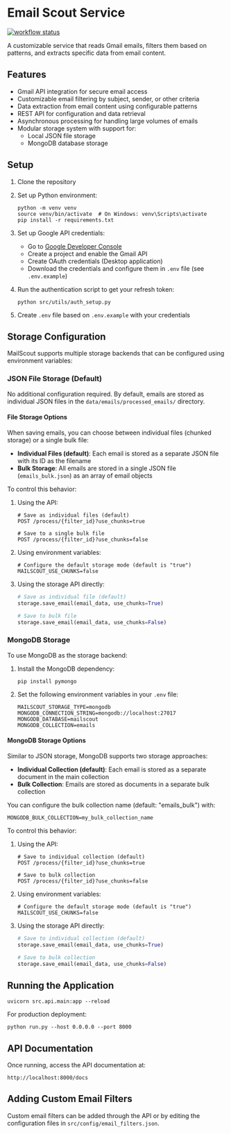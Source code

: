 # Email Scout Service

[![workflow status](https://github.com/rocketbyte/mailscout/actions/workflows/main.yml/badge.svg)](https://github.com/rocketbyte/mailscout/actions)

A customizable service that reads Gmail emails, filters them based on patterns, and extracts specific data from email content.

## Features

- Gmail API integration for secure email access
- Customizable email filtering by subject, sender, or other criteria
- Data extraction from email content using configurable patterns
- REST API for configuration and data retrieval
- Asynchronous processing for handling large volumes of emails
- Modular storage system with support for:
  - Local JSON file storage
  - MongoDB database storage

## Setup

1. Clone the repository
2. Set up Python environment:
   ```
   python -m venv venv
   source venv/bin/activate  # On Windows: venv\Scripts\activate
   pip install -r requirements.txt
   ```
3. Set up Google API credentials:
   - Go to [Google Developer Console](https://console.developers.google.com/)
   - Create a project and enable the Gmail API
   - Create OAuth credentials (Desktop application)
   - Download the credentials and configure them in `.env` file (see `.env.example`)

4. Run the authentication script to get your refresh token:
   ```
   python src/utils/auth_setup.py
   ```

5. Create `.env` file based on `.env.example` with your credentials

## Storage Configuration

MailScout supports multiple storage backends that can be configured using environment variables:

### JSON File Storage (Default)

No additional configuration required. By default, emails are stored as individual JSON files in the `data/emails/processed_emails/` directory.

#### File Storage Options

When saving emails, you can choose between individual files (chunked storage) or a single bulk file:

- **Individual Files (default)**: Each email is stored as a separate JSON file with its ID as the filename
- **Bulk Storage**: All emails are stored in a single JSON file (`emails_bulk.json`) as an array of email objects

To control this behavior:

1. Using the API:
   ```
   # Save as individual files (default)
   POST /process/{filter_id}?use_chunks=true
   
   # Save to a single bulk file
   POST /process/{filter_id}?use_chunks=false
   ```

2. Using environment variables:
   ```
   # Configure the default storage mode (default is "true")
   MAILSCOUT_USE_CHUNKS=false
   ```

3. Using the storage API directly:
   ```python
   # Save as individual file (default)
   storage.save_email(email_data, use_chunks=True)
   
   # Save to bulk file
   storage.save_email(email_data, use_chunks=False)
   ```

### MongoDB Storage

To use MongoDB as the storage backend:

1. Install the MongoDB dependency:
   ```
   pip install pymongo
   ```

2. Set the following environment variables in your `.env` file:
   ```
   MAILSCOUT_STORAGE_TYPE=mongodb
   MONGODB_CONNECTION_STRING=mongodb://localhost:27017
   MONGODB_DATABASE=mailscout
   MONGODB_COLLECTION=emails
   ```

#### MongoDB Storage Options

Similar to JSON storage, MongoDB supports two storage approaches:

- **Individual Collection (default)**: Each email is stored as a separate document in the main collection
- **Bulk Collection**: Emails are stored as documents in a separate bulk collection

You can configure the bulk collection name (default: "emails_bulk") with:
```
MONGODB_BULK_COLLECTION=my_bulk_collection_name
```

To control this behavior:

1. Using the API:
   ```
   # Save to individual collection (default)
   POST /process/{filter_id}?use_chunks=true
   
   # Save to bulk collection
   POST /process/{filter_id}?use_chunks=false
   ```

2. Using environment variables:
   ```
   # Configure the default storage mode (default is "true")
   MAILSCOUT_USE_CHUNKS=false
   ```

3. Using the storage API directly:
   ```python
   # Save to individual collection (default)
   storage.save_email(email_data, use_chunks=True)
   
   # Save to bulk collection
   storage.save_email(email_data, use_chunks=False)
   ```

## Running the Application

```
uvicorn src.api.main:app --reload
```

For production deployment:
```
python run.py --host 0.0.0.0 --port 8000
```

## API Documentation

Once running, access the API documentation at:
```
http://localhost:8000/docs
```

## Adding Custom Email Filters

Custom email filters can be added through the API or by editing the configuration files in `src/config/email_filters.json`.